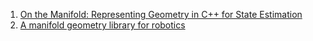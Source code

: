 01. [On the Manifold: Representing Geometry in C++ for State Estimation](https://uwspace.uwaterloo.ca/handle/10012/14264)
02. [A manifold geometry library for robotics](https://github.com/wavelab/wave_geometry)

